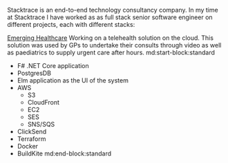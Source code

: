 Stacktrace is an end-to-end technology consultancy company. In my time at Stacktrace I have worked as as full stack senior software engineer on different projects, each with different stacks:

<u>Emerging Healthcare</u>
Working on a telehealth solution on the cloud. This solution was used by GPs to undertake their consults through video as well as paediatrics to supply urgent care after hours.
md:start-block:standard
- F# .NET Core application
- PostgresDB
- Elm application as the UI of the system
- AWS
  - S3
  - CloudFront
  - EC2
  - SES
  - SNS/SQS
- ClickSend
- Terraform
- Docker
- BuildKite
md:end-block:standard
